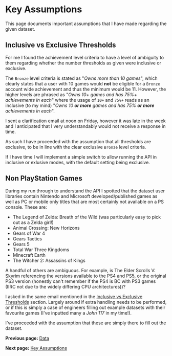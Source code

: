 # Key Assumptions

This page documents important assumptions that I have made regarding the given dataset.

## Inclusive vs Exclusive Thresholds

For me I found the achievement level criteria to have a level of ambiguity to them regarding whether the
number thresholds as given were inclusive or exclusive.

The `Bronze` level criteria is stated as "*Owns more than 10 games*", which clearly states that a user with
10 games would **not** be eligible for a `Bronze` account wide achievement and thus the minimum would be 11.
However, the higher levels are phrased as "*Owns 10+ games and has 75%+ achievements in each*" where the
usage of `10+` and `75%+` reads as an inclusive (to my mind) "*Owns 10 ***or more*** games and has 75%
***or more*** achievements in each*".

I sent a clarification email at noon on Friday, however it was late in the week and I anticipated that I very
understandably would not receive a response in time.

As such I have proceeded with the assumption that all thresholds are exclusive, to be in line with the clear
exclusive `Bronze` level criteria.

If I have time I will implement a simple switch to allow running the API in inclusive or exlusive modes, with
the default setting being exclusive.

## Non PlayStation Games

During my run through to understand the API I spotted that the dataset user libraries contain Nintendo and
Microsoft developed/published games as well as PC or mobile only titles that are most certainly not available
on a PS console. These are:

* The Legend of Zelda: Breath of the Wild (was particularly easy to pick out as a Zelda girl!)
* Animal Crossing: New Horizons
* Gears of War 4
* Gears Tactics
* Gears 5
* Total War Three Kingdoms
* Minecraft Earth
* The Witcher 2: Assassins of Kings

A handful of others are ambiguous. For example, is The Elder Scrolls V: Skyrim referencing the versions
available to the PS4 and PS5, or the original PS3 version (honestly can't remember if the PS4 is BC with
PS3 games (IIRC not due to the widely differing CPU architectures))?

I asked in the same email mentioned in the [Inclusive vs Exclusive Thresholds](./key-assumptions.md#inclusive-vs-exclusive-thresholds) section. Largely around if extra handling needs to be performed, or if this is simply a case of engineers
filling out example datasets with their favourite games (I've inputted many a *John 117* in my time!).

I've proceeded with the assumption that these are simply there to fill out the dataset.

**Previous page:** [Data](./data.md)

**Next page:** [Key Assumptions](./key-assumptions.md)